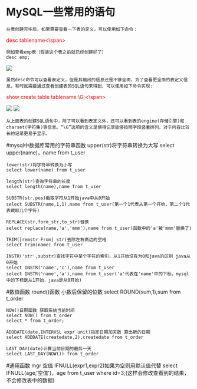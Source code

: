 # MySQL一些常用的语句
	在表创建完毕后，如果需要查看一下表的定义，可以使用如下命令：

<span style="color:red">desc tablename<\span>

	例如查看emp表（假装这个表之前就已经创建好了）
	desc emp;
![](https://i.imgur.com/L16dJfT.jpg)

	虽然desc命令可以查看表定义，但是其输出的信息还是不够全面，为了查看更全面的表定义信息，有时就需要通过查看创建表的SQL语句来得到，可以使用如下命令实现:

<span style="color:red">show create table tablename \G;<\span>

![](https://i.imgur.com/9gQ3Upm.jpg)
![](https://i.imgur.com/9HH2E44.jpg)

	从上面表的创建SQL语句中，除了可以看到表定义外，还可以看到表的engine(存储引擎)和charset(字符集)等信息。“\G”选项的含义是使得记录能够按照字段竖着排列，对于内容比较长的记录更易于显示。

#mysql中数据库常用的字符串函数
	upper(str)将字符串转换为大写
	select upper(name)，name from t_user

	lower(str)将字符串转换为小写
	select lower(name) from t_user

	length(str)查询字符串的长度
	select length(name),name from t_user

	SUBSTR(str,pos)截取字符从1开始java中从0开始
	select SUBSTR(name,1,1),name from t_user(第一个1代表从第一个开始，第二个1代表截取几个字符)

	REPLACE(str,form_str,to_str)替换
	select replace(name,'a','mmm'),name from t_user(函数中的'a'被'mmm'替换了)

	TRIM([remstr From] str)去除左右俩边的空格
	select trim(name) from t_user

	INSTR('str',substr)查找字符中某个字符的索引，从1开始没有为0和java的区别 java从0开始
	select INSTR('name','c'),name from t_user
	select INSTR('name','a'),name from t_user('a'代表在'name'中的下标，mysql中的下标是从1开始，java是从0开始)

#数值函数
	round()函数 小数后保留的位数
	select ROUND(sum,1),sum from t_order

	NOW()日期函数 获取系统当前时间
	select NOW() from t_order
	select * from t_order;

	ADDDATE(date,INTERVSL expr unit)指定日期加天数 算出新的日期
	select ADDDATE(createdate,2),createdate from t_order 
 
	LAST_DAY(date)计算当前日期的最后一天
	select LAST_DAY(NOW()) from t_order

#通用函数
	mgr 空值 IFNULL(expr1,expr2)如果为空则用默认值代替
	select IFNULL(age,'空值')，age from t_user where id=3;(这样会修改查看到的结果，不会修改表中的数据)